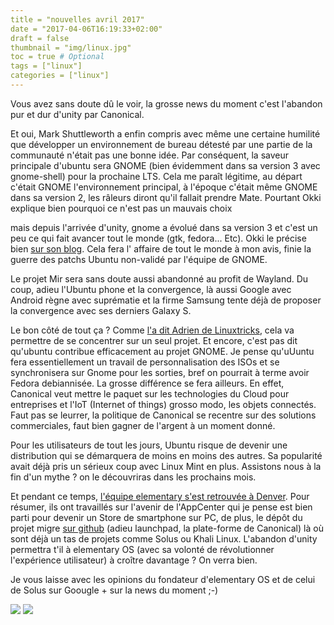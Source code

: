 ```yaml
---
title = "nouvelles avril 2017"
date = "2017-04-06T16:19:33+02:00"
draft = false
thumbnail = "img/linux.jpg"
toc = true # Optional
tags = ["linux"]
categories = ["linux"]
---
```


Vous avez sans doute dû le voir, la grosse news du moment c'est l'abandon pur et dur d'unity par Canonical.

Et oui, Mark Shuttleworth a enfin compris avec même une certaine humilité que développer un environnement de bureau détesté par une partie de la communauté n'était pas une bonne idée. Par conséquent, la saveur principale d'ubuntu sera GNOME (bien évidemment dans sa version 3 avec gnome-shell) pour la prochaine LTS. Cela me paraît légitime, au départ c'était GNOME l'environnement principal, à l'époque c'était même GNOME dans sa version 2, les râleurs diront qu'il fallait prendre Mate. Pourtant Okki explique bien pourquoi ce n'est pas un mauvais choix

mais depuis l'arrivée d'unity, gnome a évolué dans sa version 3 et c'est un peu ce qui fait avancer tout le monde (gtk, fedora... Etc). Okki le précise bien [sur son blog](https://www.gnomelibre.fr/2017/04/pourquoi-gnome/). Cela fera l' affaire de tout le monde à mon avis, finie la guerre des patchs Ubuntu non-validé par l'équipe de GNOME.

Le projet Mir sera sans doute aussi abandonné au profit de Wayland. Du coup, adieu l'Ubuntu phone et la convergence, là aussi Google avec Android règne avec suprématie et la firme Samsung tente déjà de proposer la convergence avec ses derniers Galaxy S.

Le bon côté de tout ça ? Comme [l'a dit Adrien de Linuxtricks](https://www.linuxtricks.fr/news/10-logiciels-libres/330-coup-de-tonnerre-ubuntu-arrete-le-developpement-de-unity/), cela va permettre de se concentrer sur un seul projet. Et encore, c'est pas dit qu'ubuntu contribue efficacement au projet GNOME. Je pense qu'uUuntu fera essentiellement un travail de personnalisation des ISOs et se synchronisera sur Gnome pour les sorties, bref on pourrait à terme avoir Fedora debiannisée. La grosse différence se fera ailleurs. En effet, Canonical veut mettre le paquet sur les technologies du Cloud pour entreprises et l'IoT (Internet of things) grosso modo, les objets connectés. Faut pas se leurrer, la politique de Canonical se recentre sur des solutions commerciales, faut bien gagner de l'argent à un moment donné.

Pour les utilisateurs de tout les jours, Ubuntu risque de devenir une distribution qui se démarquera de moins en moins des autres. Sa popularité avait déjà pris un sérieux coup avec Linux Mint en plus. Assistons nous à la fin d'un mythe ? on le découvriras dans les prochains mois.

Et pendant ce temps, [l'équipe elementary s'est retrouvée à Denver](https://medium.com/elementaryos/the-denver-appcenter-sprint-85f12a667e03). Pour résumer, ils ont travaillés sur l'avenir de l'AppCenter qui je pense est bien parti pour devenir un Store de smartphone sur PC, de plus, le dépôt du projet migre [sur github](https://github.com/elementary/appcenter) (adieu launchpad, la plate-forme de Canonical) là où sont déjà un tas de projets comme Solus ou Khali Linux. L'abandon d'unity permettra t'il à elementary OS (avec sa volonté de révolutionner l'expérience utilisateur) à croître davantage ? On verra bien.

Je vous laisse avec les opinions du fondateur d'elementary OS et de celui de Solus sur Goougle + sur la news du moment ;-)

<img src="../../img/ubuntu_unity_danfore.jpeg">

<img src="../../img/ubuntu-unity-ikey-doherty.jpeg">
